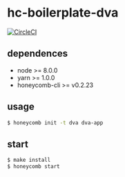 # hc-boilerplate-dva

[![CircleCI](https://circleci.com/gh/cctv1005s/hc-boilerplate-dva.svg?style=svg)](https://circleci.com/gh/cctv1005s/hc-boilerplate-dva)

## dependences

- node >= 8.0.0
- yarn >= 1.0.0
- honeycomb-cli >= v0.2.23

## usage

```sh
$ honeycomb init -t dva dva-app
```

## start

```sh
$ make install
$ honeycomb start
```

